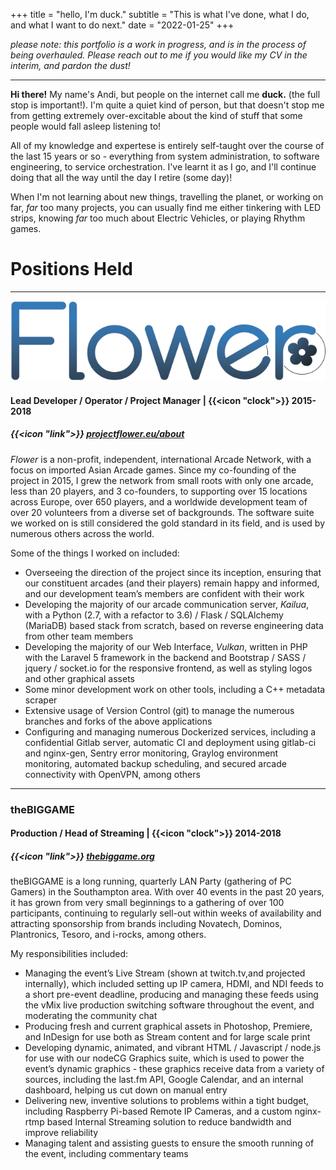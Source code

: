 +++
title = "hello, I'm duck."
subtitle = "This is what I've done, what I do, and what I want to do next."
date = "2022-01-25"
+++

_please note: this portfolio is a work in progress, and is in the process of being overhauled. Please reach out to me if you would like my CV in the interim, and pardon the dust!_
___

**Hi there!** My name's Andi, but people on the internet call me **duck.** (the full stop is important!).
I'm quite a quiet kind of person, but that doesn't stop me from getting extremely over-excitable about the kind of stuff that some people would fall asleep listening to!

All of my knowledge and expertese is entirely self-taught over the course of the last 15 years or so - everything from system administration, to software engineering, to service orchestration. I've learnt it as I go, and I'll continue doing that all the way until the day I retire (some day)!

When I'm not learning about new things, travelling the planet, or working on far, _far_ too many projects, you can usually find me either tinkering with LED strips, knowing _far_ too much about Electric Vehicles, or playing Rhythm games.

# Positions Held
___
![Flower](images/flower_animated.png)
#### Lead Developer / Operator / Project Manager | {{<icon "clock">}} 2015-2018
##### {{<icon "link">}} [projectflower.eu/about](https://projectflower.eu/about)
_Flower_ is a non-profit, independent, international Arcade Network, with a focus on imported Asian Arcade games. Since my co-founding of the project in 2015, I grew the network from small roots with only one arcade, less than 20 players, and 3 co-founders, to supporting over 15 locations across Europe, over 650 players, and a worldwide development team of over 20 volunteers from a diverse set of backgrounds. The software suite we worked on is still considered the gold standard in its field, and is used by numerous others across the world.

Some of the things I worked on included:

* Overseeing the direction of the project since its inception, ensuring that our constituent arcades (and their players) remain happy and informed, and our development team’s members are confident with their work
* Developing the majority of our arcade communication server, _Kailua_, with a Python (2.7, with a refactor to 3.6) / Flask / SQLAlchemy (MariaDB) based stack from scratch, based on reverse engineering data from other team members
* Developing the majority of our Web Interface, _Vulkan_, written in PHP with the Laravel 5 framework in the backend and Bootstrap / SASS / jquery / socket.io for the responsive frontend, as well as styling logos and other graphical assets
* Some minor development work on other tools, including a C++ metadata scraper
* Extensive usage of Version Control (git) to manage the numerous branches and forks of the above applications
* Configuring and managing numerous Dockerized services, including a confidential Gitlab server, automatic CI and deployment using gitlab-ci and nginx-gen, Sentry error monitoring, Graylog environment monitoring, automated backup scheduling, and secured arcade connectivity with OpenVPN, among others
___

### theBIGGAME
#### Production / Head of Streaming | {{<icon "clock">}} 2014-2018
##### {{<icon "link">}} [thebiggame.org](https://thebiggame.org)

theBIGGAME is a long running, quarterly LAN Party (gathering of PC Gamers) in the Southampton area. With over 40 events in the past 20 years, it has grown from very small beginnings to a gathering of over 100 participants, continuing to regularly sell-out within weeks of availability and attracting sponsorship from brands including Novatech, Dominos, Plantronics, Tesoro, and i-rocks, among others.

My responsibilities included:
* Managing the event’s Live Stream (shown at twitch.tv,and projected internally), which included setting up IP camera, HDMI, and NDI feeds to a short pre-event deadline, producing and managing these feeds using the vMix live production switching software throughout the event, and moderating the community chat
* Producing fresh and current graphical assets in Photoshop, Premiere, and InDesign for use both as Stream content and for large scale print
* Developing dynamic, animated, and vibrant HTML / Javascript / node.js for use with our nodeCG Graphics suite, which is used to power the event’s dynamic graphics - these graphics receive data from a variety of sources, including the last.fm API, Google Calendar, and an internal dashboard, helping us cut down on manual entry
* Delivering new, inventive solutions to problems within a tight budget, including Raspberry Pi-based Remote IP Cameras, and a custom nginx-rtmp based Internal Streaming solution to reduce bandwidth and improve reliability
* Managing talent and assisting guests to ensure the smooth running of the event, including commentary teams